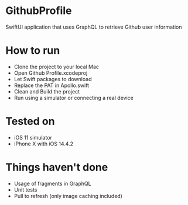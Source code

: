 # GithubProfile
SwiftUI application that uses GraphQL to retrieve Github user information

# How to run
- Clone the project to your local Mac
- Open Github Profile.xcodeproj
- Let Swift packages to download
- Replace the PAT in Apollo.swift
- Clean and Build the project
- Run using a simulator or connecting a real device

# Tested on
- iOS 11 simulator
- iPhone X with iOS 14.4.2

# Things haven't done
- Usage of fragments in GraphQL
- Unit tests
- Pull to refresh (only image caching included)
